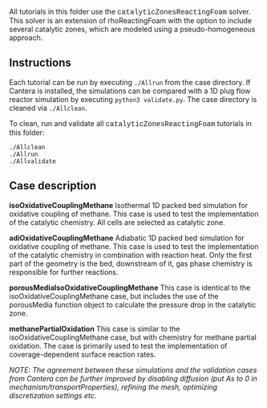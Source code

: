 All tutorials in this folder use the 
<span style="font-family:Courier;">catalyticZonesReactingFoam</span> 
solver. This solver is an extension of rhoReactingFoam with the option to include 
several catalytic zones, which are modeled using a pseudo-homogeneous approach.

## Instructions

Each tutorial can be run by executing `./Allrun` from the case directory. If 
Cantera is installed, the simulations can be compared with a 1D plug flow reactor 
simulation by executing `python3 validate.py`. 
The case directory is cleaned via `./Allclean`.

To clean, run and validate all 
<span style="font-family:Courier;">catalyticZonesReactingFoam</span> 
tutorials in this folder:
```
./Allclean
./Allrun
./Allvalidate
```

## Case description

**isoOxidativeCouplingMethane**
Isothermal 1D packed bed simulation for oxidative coupling of methane. This case
is used to test the implementation of the catalytic chemistry. All cells are 
selected as catalytic zone.

**adiOxidativeCouplingMethane**
Adiabatic 1D packed bed simulation for oxidative coupling of methane. This case
is used to test the implementation of the catalytic chemistry in combination
with reaction heat. Only the first part of the geometry is the bed,
downstream of it, gas phase chemistry is responsible for further reactions.

**porousMediaIsoOxidativeCouplingMethane**
This case is identical to the isoOxidativeCouplingMethane case, but  includes 
the use of the porousMedia function object to calculate the pressure drop in the
catalytic zone.

**methanePartialOxidation**
This case is similar to the isoOxidativeCouplingMethane case, but with chemistry
for methane partial oxidation. The case is primarily used to test the 
implementation of coverage-dependent surface reaction rates.


*NOTE: The agreement between these simulations and the validation cases from Cantera can*
*be further improved by disabling diffusion (put As to 0 in mechanism/transportProperties),* 
*refining the mesh, optimizing discretization settings etc.*